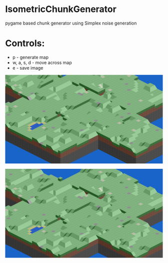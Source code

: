 # IsometricChunkGenerator
pygame based chunk generator using Simplex noise generation

# Controls:
* p - generate map
* w, a, s, d - move across map
* e - save image

![Chunk Preview](https://github.com/PolsCommits/isometric-chunks/blob/main/chunk0.png)

![Chunk preview 2](https://github.com/PolsCommits/isometric-chunks/blob/main/chunk1.png)